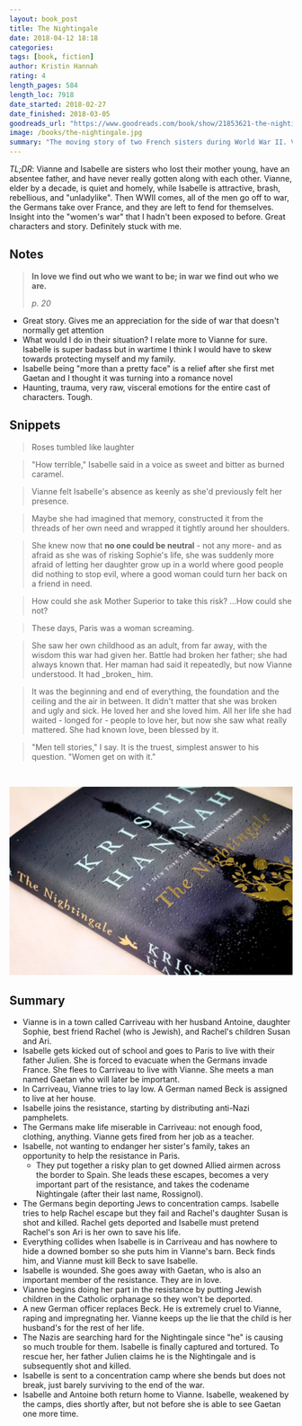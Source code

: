 ```yaml
---
layout: book_post
title: The Nightingale
date: 2018-04-12 18:18
categories:
tags: [book, fiction]
author: Kristin Hannah
rating: 4
length_pages: 584
length_loc: 7918
date_started: 2018-02-27
date_finished: 2018-03-05
goodreads_url: "https://www.goodreads.com/book/show/21853621-the-nightingale"
image: /books/the-nightingale.jpg
summary: "The moving story of two French sisters during World War II. Very very good."
---
```


*TL;DR*: Vianne and Isabelle are sisters who lost their mother young,
have an absentee father, and have never really gotten along with each
other. Vianne, elder by a decade, is quiet and homely, while Isabelle is
attractive, brash, rebellious, and "unladylike". Then WWII comes, all of
the men go off to war, the Germans take over France, and they are left
to fend for themselves. Insight into the "women's war" that I hadn't
been exposed to before. Great characters and story. Definitely stuck
with me.

## Notes

<blockquote>
  <p>
    <b>In love we find out who we want to be; in war we find out who we are.</b>
  </p>
  <footer><cite>p. 20</cite></footer>
</blockquote>

* Great story. Gives me an appreciation for the side of war that doesn't
  normally get attention
* What would I do in their situation? I relate more to Vianne for sure.
  Isabelle is super badass but in wartime I think I would have to skew
  towards protecting myself and my family.
* Isabelle being "more than a pretty face" is a relief after she first
  met Gaetan and I thought it was turning into a romance novel
* Haunting, trauma, very raw, visceral emotions for the entire cast of
  characters. Tough.

## Snippets

<blockquote>
  <p>Roses tumbled like laughter</p>
</blockquote>

<blockquote>
  <p>
    "How terrible," Isabelle said in a voice as sweet and bitter as
    burned caramel.
  </p>
</blockquote>

<blockquote>
  <p>
    Vianne felt Isabelle's absence as keenly as she'd previously felt
    her presence.
  </p>
</blockquote>

<blockquote>
  <p>
    Maybe she had imagined that memory, constructed it from the threads
    of her own need and wrapped it tightly around her shoulders.
  </p>
</blockquote>

<blockquote>
  <p>
    She knew now that <b>no one could be neutral</b> - not any more- and as
    afraid as she was of risking Sophie's life, she was suddenly more
    afraid of letting her daughter grow up in a world where good people
    did nothing to stop evil, where a good woman could turn her back on
    a friend in need.
  </p>
</blockquote>

<blockquote>
  <p>
    How could she ask Mother Superior to take this risk? ...How could
    she not?
  </p>
</blockquote>

<blockquote>
  <p>
    These days, Paris was a woman screaming.
  </p>
</blockquote>

<blockquote>
  <p>
    She saw her own childhood as an adult, from far away, with the
    wisdom this war had given her. Battle had broken her father; she had
    always known that. Her maman had said it repeatedly, but now Vianne
    understood. It had _broken_ him.
  </p>
</blockquote>

<blockquote>
  <p>
    It was the beginning and end of everything, the foundation and the
    ceiling and the air in between. It didn't matter that she was broken
    and ugly and sick. He loved her and she loved him. All her life she
    had waited - longed for - people to love her, but now she saw what
    really mattered. She had known love, been blessed by it.
  </p>
</blockquote>

<blockquote>
  <p>
    "Men tell stories," I say. It is the truest, simplest answer to his
    question. "Women get on with it."
  </p>
</blockquote>

<br />

![book](/images/books/the-nightingale-2.jpg)

## Summary

* Vianne is in a town called Carriveau with her husband Antoine,
  daughter Sophie, best friend Rachel (who is Jewish), and Rachel's
  children Susan and Ari.
* Isabelle gets kicked out of school and goes to Paris to live with
  their father Julien. She is forced to evacuate when the Germans invade
  France. She flees to Carriveau to live with Vianne. She meets a man
  named Gaetan who will later be important.
* In Carriveau, Vianne tries to lay low. A German named Beck is assigned
  to live at her house.
* Isabelle joins the resistance, starting by distributing anti-Nazi
  pamphelets.
* The Germans make life miserable in Carriveau: not enough food,
  clothing, anything. Vianne gets fired from her job as a teacher.
* Isabelle, not wanting to endanger her sister's family, takes an
  opportunity to help the resistance in Paris.
  * They put together a risky plan to get downed Allied airmen across
    the border to Spain. She leads these escapes, becomes a very
    important part of the resistance, and takes the codename Nightingale
    (after their last name, Rossignol).
* The Germans begin deporting Jews to concentration camps. Isabelle
  tries to help Rachel escape but they fail and Rachel's daughter Susan
  is shot and killed. Rachel gets deported and Isabelle must pretend
  Rachel's son Ari is her own to save his life.
* Everything collides when Isabelle is in Carriveau and has nowhere to
  hide a downed bomber so she puts him in Vianne's barn. Beck finds him,
  and Vianne must kill Beck to save Isabelle.
* Isabelle is wounded. She goes away with Gaetan, who is also an
  important member of the resistance. They are in love.
* Vianne begins doing her part in the resistance by putting Jewish
  children in the Catholic orphanage so they won't be deported.
* A new German officer replaces Beck. He is extremely cruel to Vianne,
  raping and impregnating her. Vianne keeps up the lie that the child is
  her husband's for the rest of her life.
* The Nazis are searching hard for the Nightingale since "he" is causing
  so much trouble for them. Isabelle is finally captured and tortured.
  To rescue her, her father Julien claims he is the Nightingale and is
  subsequently shot and killed.
* Isabelle is sent to a concentration camp where she bends but does not
  break, just barely surviving to the end of the war.
* Isabelle and Antoine both return home to Vianne. Isabelle, weakened by
  the camps, dies shortly after, but not before she is able to see
  Gaetan one more time.
